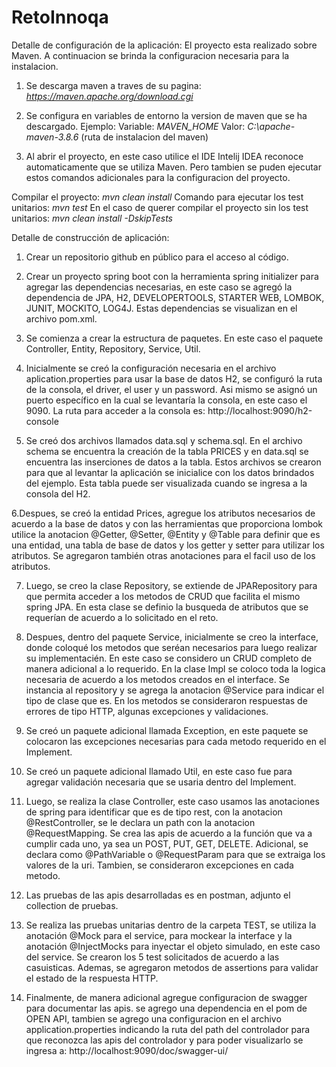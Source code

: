 # RetoInnoqa

Detalle de configuración de la aplicación:
El proyecto esta realizado sobre Maven. A continuacion se brinda la configuracion necesaria para la instalacion.

1. Se descarga maven a traves de su pagina: *https://maven.apache.org/download.cgi*
2. Se configura en variables de entorno la version de maven que se ha descargado.
Ejemplo:
Variable: *MAVEN_HOME*
Valor: *C:\apache-maven-3.8.6* (ruta de instalacion del maven)

3. Al abrir el proyecto, en este caso utilice el IDE Intelij IDEA reconoce automaticamente que se utiliza Maven. Pero tambien se puden ejecutar estos comandos adicionales para la configuracion del proyecto.

Compilar el proyecto: *mvn clean install*
Comando para ejecutar los test unitarios: *mvn test*
En el caso de querer compilar el proyecto sin los test unitarios: *mvn clean install -DskipTests*
 
Detalle de construcción de aplicación:

1. Crear un repositorio github en público para el acceso al código.

2. Crear un proyecto spring boot con la herramienta spring initializer para agregar las dependencias necesarias, en este caso se agregó la dependencia de JPA, H2, DEVELOPERTOOLS, STARTER WEB, LOMBOK, JUNIT, MOCKITO, LOG4J. Estas dependencias se visualizan en el archivo pom.xml.

3. Se comienza a crear la estructura de paquetes. En este caso el paquete Controller, Entity, Repository, Service, Util.

4. Inicialmente se creó la configuración necesaria en el archivo aplication.properties para usar la base de datos H2, se configuró la ruta de la consola, el driver, el user y un password. Asi mismo se asignó un puerto específico en la cual se levantaría la consola, en este caso el 9090.
La ruta para acceder a la consola es: http://localhost:9090/h2-console

5. Se creó dos archivos llamados data.sql y schema.sql. En el archivo schema se encuentra la creación de la tabla PRICES y en data.sql se encuentra las inserciones de datos a la tabla. Estos archivos se crearon para que al levantar la aplicación se inicialice con los datos brindados del ejemplo. Esta tabla puede ser visualizada cuando se ingresa a la consola del H2.

6.Despues, se creó la entidad Prices, agregue los atributos necesarios de acuerdo a la base de datos y con las herramientas que proporciona lombok utilice la anotacion @Getter, @Setter, @Entity y @Table para definir que es una entidad, una tabla de base de datos y los getter y setter para utilizar los atributos. Se agregaron también otras anotaciones para el facil uso de los atributos.

7. Luego, se creo la clase Repository, se extiende de JPARepository para que permita acceder a los metodos de CRUD que facilita el mismo spring JPA. En esta clase se definio la busqueda de atributos que se requerían de acuerdo a lo solicitado en el reto.

8. Despues, dentro del paquete Service, inicialmente se creo la interface, donde coloqué los metodos que seréan necesarios para luego realizar su implementacién. En este caso se considero un CRUD completo de manera adicional a lo requerido.
En la clase Impl se coloco toda la logica necesaria de acuerdo a los metodos creados en el interface. Se instancia al repository y se agrega la anotacion @Service para indicar el tipo de clase que es.
En los metodos se consideraron respuestas de errores de tipo HTTP, algunas excepciones y validaciones.

9. Se creó un paquete adicional llamada Exception, en este paquete se colocaron las excepciones necesarias para cada metodo requerido en el Implement.

10. Se creó un paquete adicional llamado Util, en este caso fue para agregar validación necesaria que se usaria dentro del Implement.

11. Luego, se realiza la clase Controller, este caso usamos las anotaciones de spring para identificar que es de tipo rest, con la anotacion @RestController, se le declara un path con la anotacion @RequestMapping.
Se crea las apis de acuerdo a la función que va a cumplir cada uno, ya sea un POST, PUT, GET, DELETE. Adicional, se declara como @PathVariable o @RequestParam para que se extraiga los valores de la uri. Tambien, se consideraron excepciones en cada metodo.

12. Las pruebas de las apis desarrolladas es en postman, adjunto el collection de pruebas.

13. Se realiza las pruebas unitarias dentro de la carpeta TEST, se utiliza la anotación @Mock para el service, para mockear la interface y la anotación @InjectMocks para inyectar el objeto simulado, en este caso del service.
Se crearon los 5 test solicitados de acuerdo a las casuisticas. Ademas, se agregaron metodos de assertions para validar el estado de la respuesta HTTP.

14. Finalmente, de manera adicional agregue configuracion de swagger para documentar las apis. se agrego una dependencia en el pom de OPEN API, tambien se agrego una configuracion en el archivo application.properties indicando la ruta del path del controlador para que reconozca las apis del controlador y para poder visualizarlo se ingresa a: http://localhost:9090/doc/swagger-ui/
